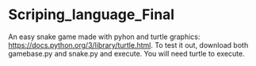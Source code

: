 # Scriping_language_Final
An easy snake game made with pyhon and turtle graphics: https://docs.python.org/3/library/turtle.html.
To test it out, download both gamebase.py and snake.py and execute.
You will need turtle to execute. 
